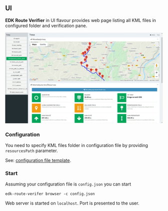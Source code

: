 ## UI

**EDK Route Verifier** in UI flavour provides web page listing all KML files in configured folder and verification pane.

![UI](./UI.png)

### Configuration

You need to specify KML files folder in configuration file by providing `resourcesPath` parameter.

See: [configuration file template](../conf/config.json.template).

### Start

Assuming your configuration file is `config.json` you can start  
```shell script
edk-route-verifer browser -c config.json
```

Web server is started on `localhost`. Port is presented to the user.
